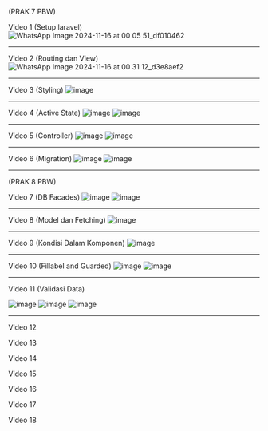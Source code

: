 (PRAK 7 PBW)

Video 1 (Setup laravel)
![WhatsApp Image 2024-11-16 at 00 05 51_df010462](https://github.com/user-attachments/assets/0101b7f7-3eb4-410c-a75b-4a8531e31ab1)
___________________________________________________________________________________________________________________________________
Video 2 (Routing dan View)
![WhatsApp Image 2024-11-16 at 00 31 12_d3e8aef2](https://github.com/user-attachments/assets/c9b95d89-6b76-40fa-9ebc-4078763fd840)
___________________________________________________________________________________________________________________________________
Video 3 (Styling)
![image](https://github.com/user-attachments/assets/a7b6927e-5b3a-40d4-ab55-e39b9dbfa6f2)
___________________________________________________________________________________________________________________________________
Video 4 (Active State)
![image](https://github.com/user-attachments/assets/cf6de01b-b377-4a98-8bfd-a285d7b08e9b)
![image](https://github.com/user-attachments/assets/ac0b88d6-5f88-4bee-99c7-95db41140683)
___________________________________________________________________________________________________________________________________
Video 5 (Controller)
![image](https://github.com/user-attachments/assets/54c21123-0fcc-46ea-a104-b90d625ec8ea)
![image](https://github.com/user-attachments/assets/f8a63171-7709-4311-8843-d6fe28541f9e)
___________________________________________________________________________________________________________________________________
Video 6 (Migration)
![image](https://github.com/user-attachments/assets/99b28fcb-6c8f-4bc7-9590-71a1031aa8ef)
![image](https://github.com/user-attachments/assets/601c11e4-a854-4a7e-bd2b-1ece8e918471)
___________________________________________________________________________________________________________________________________

(PRAK 8 PBW)

Video 7 (DB Facades)
![image](https://github.com/user-attachments/assets/a9a12ada-299b-4651-83ce-ec083e7be6c1)
![image](https://github.com/user-attachments/assets/7d9b159b-21e9-4c7d-9e3d-bf0c5af21444)
____________________________________________________________________________________________________________________________________
Video 8 (Model dan Fetching)
![image](https://github.com/user-attachments/assets/2011f185-bdb8-4568-95eb-53d25ad78f76)
____________________________________________________________________________________________________________________________________
Video 9 (Kondisi Dalam Komponen)
![image](https://github.com/user-attachments/assets/6f13a94b-65de-4db2-af7f-fc2da54d5c02)
____________________________________________________________________________________________________________________________________
Video 10 (Fillabel and Guarded)
![image](https://github.com/user-attachments/assets/e8e44f1d-7f79-4de1-977f-bacb8c119aed)
![image](https://github.com/user-attachments/assets/8114d7f5-d95b-4a2a-aca6-c9f2c0b7f2b5)
____________________________________________________________________________________________________________________________________
Video 11 (Validasi Data)

![image](https://github.com/user-attachments/assets/0282641e-9bec-48f4-86da-1ad1260198c1)
![image](https://github.com/user-attachments/assets/4c96048d-5f59-4b91-9fc2-cd820d58be97)
![image](https://github.com/user-attachments/assets/1e6df5ce-3d40-40e2-93df-38560533fbb9)
____________________________________________________________________________________________________________________________________
Video 12

Video 13

Video 14

Video 15

Video 16

Video 17

Video 18
